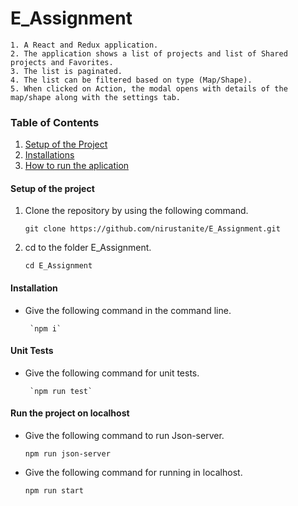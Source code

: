 # E_Assignment
    1. A React and Redux application. 
    2. The application shows a list of projects and list of Shared projects and Favorites. 
    3. The list is paginated. 
    4. The list can be filtered based on type (Map/Shape). 
    5. When clicked on Action, the modal opens with details of the map/shape along with the settings tab.

### Table of Contents
1. [Setup of the Project](#setup)
2. [Installations](#installations)
3. [How to run the aplication](#run)

<a name="setup"></a>
#### Setup of the project

1. Clone the repository by using the following command.
      
      `git clone https://github.com/nirustanite/E_Assignment.git`
      
2. cd to the folder E_Assignment.

      `cd E_Assignment`

<a name="installations"></a>
#### Installation

- Give the following command in the command line.

       `npm i`
 
<a name="run"></a>
#### Unit Tests

- Give the following command for unit tests.

       `npm run test` 
       
 #### Run the project on localhost

 - Give the following command to run Json-server.

    `npm run json-server`
 
 - Give the following command for running in localhost.
 
    `npm run start`
        
 
